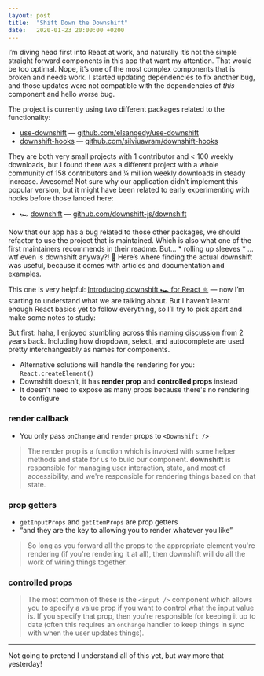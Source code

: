 ```yaml
---
layout: post
title:  "Shift Down the Downshift"
date:   2020-01-23 20:00:00 +0200
---
```


I’m diving head first into React at work, and naturally it’s not the simple straight forward components in this app that want my attention. That would be too optimal. Nope, it’s one of the most complex components that is broken and needs work. I started updating dependencies to fix another bug, and those updates were not compatible with the dependencies of _this_ component and hello worse bug.

The project is currently using two different packages related to the functionality:

* [use-downshift](https://www.npmjs.com/package/use-downshift) — [github.com/elsangedy/use-downshift](https://github.com/elsangedy/use-downshift)
* [downshift-hooks](https://www.npmjs.com/package/downshift-hooks) — [github.com/silviuavram/downshift-hooks](https://github.com/silviuavram/downshift-hooks)

They are both very small projects with 1 contributor and <&nbsp;100 weekly downloads, but I found there was a different project with a whole community of 158 contributors and ¼ million weekly downloads in steady increase. Awesome! Not sure why our application didn’t implement this popular version, but it might have been related to early experimenting with hooks before those landed here:

* 🏎 [downshift](https://www.npmjs.com/package/downshift) — [github.com/downshift-js/downshift](https://github.com/downshift-js/downshift)

Now that our app has a bug related to those other packages, we should refactor to use the project that is maintained. Which is also what one of the first maintainers recommends in their readme. But… \*&nbsp;rolling up sleeves&nbsp;\* …wtf even is downshift anyway?! 🧐 Here’s where finding the actual downshift was useful, because it comes with articles and documentation and examples.

This one is very helpful: [Introducing downshift 🏎 for React ⚛️](https://kentcdodds.com/blog/introducing-downshift-for-react) — now I’m starting to understand what we are talking about. But I haven’t learnt enough React basics yet to follow everything, so I’ll try to pick apart and make some notes to study:

But first: haha, I enjoyed stumbling across this [naming discussion](https://github.com/downshift-js/downshift/issues/10) from 2 years back. Including how dropdown, select, and autocomplete are used pretty interchangeably as names for components.

* Alternative solutions will handle the rendering for you: `React.createElement()`
* Downshift doesn’t, it has **render prop** and **controlled props** instead
* It doesn't need to expose as many props because there's no rendering to configure

### render callback

* You only pass `onChange` and `render` props to `<Downshift />`

> The render prop is a function which is invoked with some helper methods and state for us to build our component. **downshift** is responsible for managing user interaction, state, and most of accessibility, and we're responsible for rendering things based on that state.

### prop getters

* `getInputProps` and `getItemProps` are prop getters
* “and they are the key to allowing you to render whatever you like”

> So long as you forward all the props to the appropriate element you're rendering (if you're rendering it at all), then downshift will do all the work of wiring things together.

### controlled props

> The most common of these is the `<input />` component which allows you to specify a value prop if you want to control what the input value is. If you specify that prop, then you're responsible for keeping it up to date (often this requires an `onChange` handler to keep things in sync with when the user updates things).

---

Not going to pretend I understand all of this yet, but way more that yesterday!
